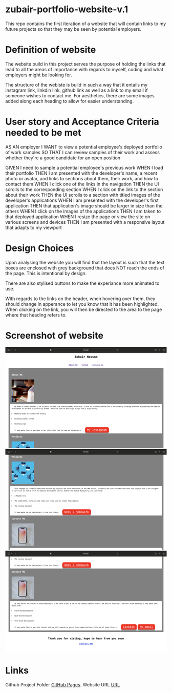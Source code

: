 # zubair-portfolio-website-v.1
This repo contains the first iteration of a website that will contain links to my future projects so that they may be seen by potential employers.

# Definition of website 
The website build in this project serves the purpose of holding the links that lead to all the areas of importance with regards to myself, coding and what employers might be looking for. 

The structure of the webiste is build in such a way that it entails my instagram link, linkdin link, github link as well as a link to my email if someone wishes to contact me. For aesthetics, there are some images added along each heading to allow for easier understanding. 

# User story and Acceptance Criteria needed to be met 
AS AN employer
I WANT to view a potential employee's deployed portfolio of work samples
SO THAT I can review samples of their work and assess whether they're a good candidate for an open position

GIVEN I need to sample a potential employee's previous work
WHEN I load their portfolio
THEN I am presented with the developer's name, a recent photo or avatar, and links to sections about them, their work, and how to contact them
WHEN I click one of the links in the navigation
THEN the UI scrolls to the corresponding section
WHEN I click on the link to the section about their work
THEN the UI scrolls to a section with titled images of the developer's applications
WHEN I am presented with the developer's first application
THEN that application's image should be larger in size than the others
WHEN I click on the images of the applications
THEN I am taken to that deployed application
WHEN I resize the page or view the site on various screens and devices
THEN I am presented with a responsive layout that adapts to my viewport

# Design Choices 
Upon analysing the website you will find that the layout is such that the text boxes are enclosed with grey background that does NOT reach the ends of the page. This is intentional by design. 

There are also stylised buttons to make the experiance more animated to use.

With regards to the links on the header, when hovering over them, they should change in apperance to let you know that it has been highlighted. When clicking on the link, you will then be directed to the area to the page where that heading refers to.

# Screenshot of website 
![Screenshot of website 1](./Assets/images/sc_1.png)
![Screenshot of website 2](./Assets/images/sc_2.png)
![Screenshot of website 3](./Assets/images/sc_3.png)

# Links
Github Project Folder [GitHub Pages](https://github.com/Zubair-Hassam/zubair-portfolio-website-v.1).
Website URL [URL](https://zubair-hassam.github.io/zubair-portfolio-website-v.1/)